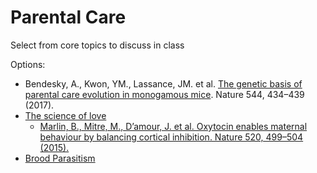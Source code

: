 # Parental Care

Select from core topics to discuss in class

Options:
- Bendesky, A., Kwon, YM., Lassance, JM. et al. [The genetic basis of parental care evolution in monogamous mice](https://doi.org/10.1038/nature22074). Nature 544, 434–439 (2017). 
- [The science of love](https://youtu.be/olHKw9q6ybw)
  - [Marlin, B., Mitre, M., D’amour, J. et al. Oxytocin enables maternal behaviour by balancing cortical inhibition. Nature 520, 499–504 (2015).](https://doi.org/10.1038/nature14402)
- [Brood Parasitism](https://www.nature.com/articles/362743a0.pdf)